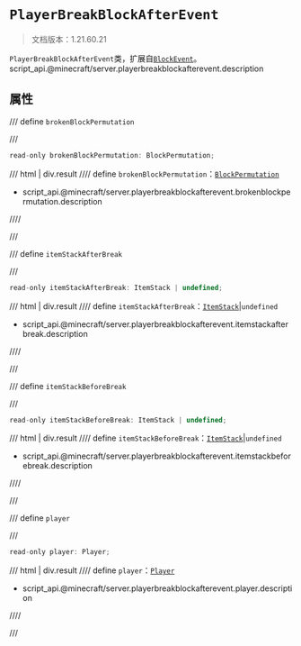 # `PlayerBreakBlockAfterEvent`

> 文档版本：1.21.60.21

`PlayerBreakBlockAfterEvent`类，扩展自[`BlockEvent`](./blockevent.md)。script_api.@minecraft/server.playerbreakblockafterevent.description

## 属性

/// define
`brokenBlockPermutation`


///

```js
read-only brokenBlockPermutation: BlockPermutation;
```

/// html | div.result
//// define
`brokenBlockPermutation`：[`BlockPermutation`](./blockpermutation.md)

- script_api.@minecraft/server.playerbreakblockafterevent.brokenblockpermutation.description


////

///


/// define
`itemStackAfterBreak`


///

```js
read-only itemStackAfterBreak: ItemStack | undefined;
```

/// html | div.result
//// define
`itemStackAfterBreak`：[`ItemStack`](./itemstack.md)|`undefined`

- script_api.@minecraft/server.playerbreakblockafterevent.itemstackafterbreak.description


////

///


/// define
`itemStackBeforeBreak`


///

```js
read-only itemStackBeforeBreak: ItemStack | undefined;
```

/// html | div.result
//// define
`itemStackBeforeBreak`：[`ItemStack`](./itemstack.md)|`undefined`

- script_api.@minecraft/server.playerbreakblockafterevent.itemstackbeforebreak.description


////

///


/// define
`player`


///

```js
read-only player: Player;
```

/// html | div.result
//// define
`player`：[`Player`](./player.md)

- script_api.@minecraft/server.playerbreakblockafterevent.player.description


////

///

